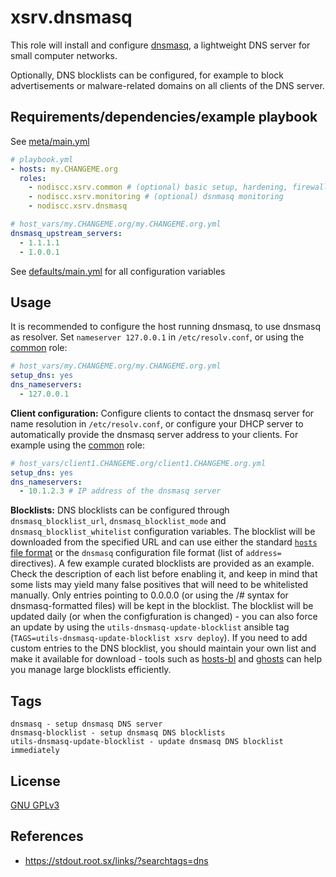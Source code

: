 # xsrv.dnsmasq

This role will install and configure [dnsmasq](https://en.wikipedia.org/wiki/Dnsmasq), a lightweight DNS server for small computer networks.

Optionally, DNS blocklists can be configured, for example to block advertisements or malware-related domains on all clients of the DNS server.


## Requirements/dependencies/example playbook

See [meta/main.yml](meta/main.yml)

```yaml
# playbook.yml
- hosts: my.CHANGEME.org
  roles:
    - nodiscc.xsrv.common # (optional) basic setup, hardening, firewall
    - nodiscc.xsrv.monitoring # (optional) dsnmasq monitoring
    - nodiscc.xsrv.dnsmasq

# host_vars/my.CHANGEME.org/my.CHANGEME.org.yml
dnsmasq_upstream_servers:
  - 1.1.1.1
  - 1.0.0.1
```

See [defaults/main.yml](defaults/main.yml) for all configuration variables


## Usage

It is recommended to configure the host running dnsmasq, to use dnsmasq as resolver. Set `nameserver 127.0.0.1` in `/etc/resolv.conf`, or using the [common](../common) role:

```yaml
# host_vars/my.CHANGEME.org/my.CHANGEME.org.yml
setup_dns: yes
dns_nameservers:
  - 127.0.0.1
```

**Client configuration:** Configure clients to contact the dnsmasq server for name resolution in `/etc/resolv.conf`, or configure your DHCP server to automatically provide the dnsmasq server address to your clients. For example using the [common](../common) role:

```yaml
# host_vars/client1.CHANGEME.org/client1.CHANGEME.org.yml
setup_dns: yes
dns_nameservers:
  - 10.1.2.3 # IP address of the dnsmasq server
```

**Blocklists:** DNS blocklists can be configured through `dnsmasq_blocklist_url`, `dnsmasq_blocklist_mode` and `dnsmasq_blocklist_whitelist` configuration variables. The blocklist will be downloaded from the specified URL and can use either the standard [`hosts` file format](https://en.wikipedia.org/wiki/Hosts_(file)) or the `dnsmasq` configuration file format (list of `address=` directives). A few example curated blocklists are provided as an example. Check the description of each list before enabling it, and keep in mind that some lists may yield many false positives that will need to be whitelisted manually. Only entries pointing to 0.0.0.0 (or using the /# syntax for dnsmasq-formatted files) will be kept in the blocklist. The blocklist will be updated daily (or when the configfuration is changed) - you can also force an update by using the `utils-dnsmasq-update-blocklist` ansible tag (`TAGS=utils-dnsmasq-update-blocklist xsrv deploy`). If you need to add custom entries to the DNS blocklist, you should maintain your own list and make it available for download - tools such as [hosts-bl](https://github.com/ScriptTiger/Hosts-BL) and [ghosts](https://github.com/StevenBlack/ghosts) can help you manage large blocklists efficiently.


## Tags

<!--BEGIN TAGS LIST-->
```
dnsmasq - setup dnsmasq DNS server
dnsmasq-blocklist - setup dnsmasq DNS blocklists
utils-dnsmasq-update-blocklist - update dnsmasq DNS blocklist immediately
```
<!--END TAGS LIST-->


## License

[GNU GPLv3](../../LICENSE)


## References

- https://stdout.root.sx/links/?searchtags=dns

